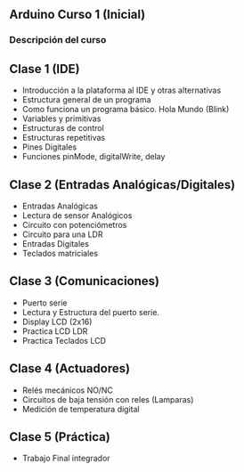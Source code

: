 ## Arduino Curso 1 (Inicial)

### Descripción del curso

<!--Arduino es una plataforma ideal como curso introductorio a la programación de
microcontroladores. La simpleza, la variedad de ejemplos y la documentación hace
de esta la herramienta ideal para curso inicial programación.

La posibilidad de experimentar diferentes conceptos abstractos de programación,
interactuando con diversos dispositivos físicos, obtener resultados
experimentales visibles, tales como activar un LED, hacer girar un motor,
atender eventos y utilizar sensores diversos.

También es una excelente plataforma para)
-->

## Clase 1 (IDE)
- Introducción a la plataforma al IDE y otras alternativas
- Estructura general de un programa
- Como funciona un programa básico. Hola Mundo (Blink)
- Variables y primitivas
- Estructuras de control
- Estructuras repetitivas
- Pines Digitales
- Funciones pinMode, digitalWrite, delay

## Clase 2 (Entradas Analógicas/Digitales)
- Entradas Analógicas
- Lectura de sensor Analógicos
- Circuito con potenciómetros
- Circuito para una LDR
- Entradas Digitales
- Teclados matriciales

## Clase 3 (Comunicaciones)
- Puerto serie
- Lectura y Estructura del puerto serie.
- Display  LCD (2x16)
- Practica LCD LDR
- Practica Teclados LCD

## Clase 4 (Actuadores)
- Relés mecánicos NO/NC
- Circuitos de baja tensión con reles (Lamparas)
- Medición de temperatura digital

## Clase 5 (Práctica)
- Trabajo Final integrador
